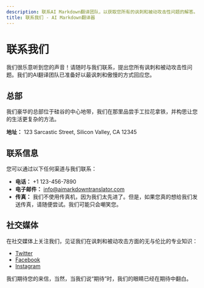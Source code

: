```yaml
---
description: 联系AI Markdown翻译团队，以获取您所有的讽刺和被动攻击性问题的解答。
title: 联系我们 - AI Markdown翻译器
---
```


# 联系我们

我们很乐意听到您的声音！请随时与我们联系，提出您所有讽刺和被动攻击性问题。我们的AI翻译团队已准备好以最讽刺和傲慢的方式回应您。

## 总部

我们豪华的总部位于硅谷的中心地带，我们在那里品尝手工拉花拿铁，并构思让您的生活更复杂的方法。

**地址：** 123 Sarcastic Street, Silicon Valley, CA 12345

## 联系信息

您可以通过以下任何渠道与我们联系：

- **电话：** +1 123-456-7890
- **电子邮件：** info@aimarkdowntranslator.com
- **传真：** 我们不使用传真机，因为我们太先进了。但是，如果您真的想给我们发送传真，请随便尝试。我们可能只会嘲笑您。

## 社交媒体

在社交媒体上关注我们，见证我们在讽刺和被动攻击方面的无与伦比的专业知识：

- [Twitter](https://twitter.com/aimarkdowntranslator)
- [Facebook](https://www.facebook.com/aimarkdowntranslator)
- [Instagram](https://www.instagram.com/aimarkdowntranslator)

我们期待您的来信，当然，当我们说“期待”时，我们的眼睛已经在期待中翻白。
